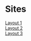 # Sites
[Layout 1](https://learn-with-leon-layout-1.vercel.app/)<br>
[Layout 2](https://learn-with-leon-layout-2.vercel.app/)<br>
[Layout 3](https://codepen.io/webdevdjm/pen/abZPLwZ)
